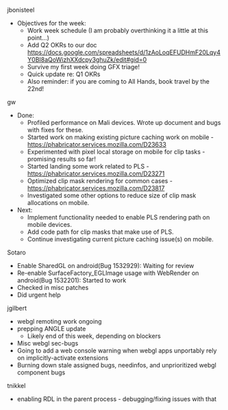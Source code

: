 jbonisteel
  * Objectives for the week:
    * Work week schedule (I am probably overthinking it a little at this point...)
    * Add Q2 OKRs to our doc https://docs.google.com/spreadsheets/d/1zAoLoqEFUDHmF20Lqy4Y0BI8aQoWizhXXdcpy3ghuZk/edit#gid=0
    * Survive my first week doing GFX triage!
    * Quick update re: Q1 OKRs
    * Also reminder: if you are coming to All Hands, book travel by the 22nd!

gw
 * Done:
     * Profiled performance on Mali devices. Wrote up document and bugs with fixes for these.
     * Started work on making existing picture caching work on mobile - https://phabricator.services.mozilla.com/D23633
     * Experimented with pixel local storage on mobile for clip tasks - promising results so far!
     * Started landing some work related to PLS - https://phabricator.services.mozilla.com/D23271
     * Optimized clip mask rendering for common cases - https://phabricator.services.mozilla.com/D23817
     * Investigated some other options to reduce size of clip mask allocations on mobile.
 * Next:
     * Implement functionality needed to enable PLS rendering path on mobile devices.
     * Add code path for clip masks that make use of PLS.
     * Continue investigating current picture caching issue(s) on mobile.

Sotaro
  * Enable SharedGL on android(Bug 1532929): Waiting for review
  * Re-enable SurfaceFactory_EGLImage usage with WebRender on android(Bug 1532201): Started to work
  * Checked in misc patches
  * Did urgent help

jgilbert
  * webgl remoting work ongoing
  * prepping ANGLE update
    * Likely end of this week, depending on blockers
  * Misc webgl sec-bugs
  * Going to add a web console warning when webgl apps unportably rely on implicitly-activate extensions
  * Burning down stale assigned bugs, needinfos, and unprioritized webgl component bugs

tnikkel
  * enabling RDL in the parent process - debugging/fixing issues with that
